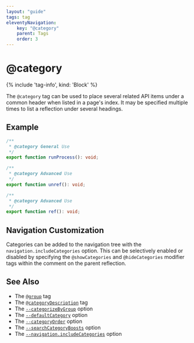 ```yaml
---
layout: "guide"
tags: tag
eleventyNavigation:
    key: "@category"
    parent: Tags
    order: 3
---
```


# @category

{% include 'tag-info', kind: 'Block' %}

The `@category` tag can be used to place several related API items under a common header when
listed in a page's index. It may be specified multiple times to list a reflection under several
headings.

## Example

```ts
/**
 * @category General Use
 */
export function runProcess(): void;

/**
 * @category Advanced Use
 */
export function unref(): void;

/**
 * @category Advanced Use
 */
export function ref(): void;
```

## Navigation Customization

Categories can be added to the navigation tree with the `navigation.includeCategories`
option. This can be selectively enabled or disabled by specifying
the `@showCategories` and `@hideCategories` modifier tags within
the comment on the parent reflection.

## See Also

-   The [`@group`](/tags/group/) tag
-   The [`@categoryDescription`](/tags/categoryDescription/) tag
-   The [`--categorizeByGroup`](/options/organization/#categorizebygroup) option
-   The [`--defaultCategory`](/options/organization/#defaultcategory) option
-   The [`--categoryOrder`](/options/organization/#categoryorder) option
-   The [`--searchCategoryBoosts`](/options/output/#searchcategoryboosts) option
-   The [`--navigation.includeCategories`](/options/output/#navigation) option
